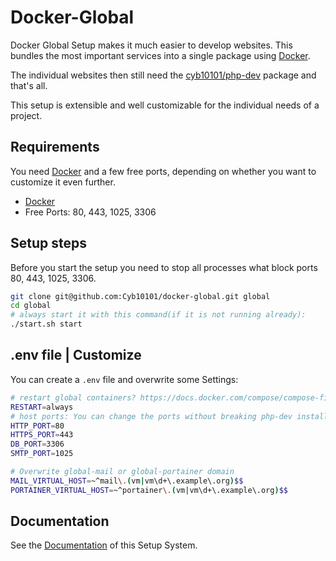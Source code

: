 # Docker-Global

Docker Global Setup makes it much easier to develop websites. This bundles the most important services into a single package using [Docker](https://docker.com).

The individual websites then still need the [cyb10101/php-dev](https://github.com/Cyb10101/php-dev) package and that's all.

This setup is extensible and well customizable for the individual needs of a project.

## Requirements

You need [Docker](https://docker.com) and a few free ports, depending on whether you want to customize it even further.

* [Docker](https://docker.com)
* Free Ports: 80, 443, 1025, 3306

## Setup steps

Before you start the setup you need to stop all processes what block ports 80, 443, 1025, 3306.

```bash
git clone git@github.com:Cyb10101/docker-global.git global
cd global
# always start it with this command(if it is not running already):
./start.sh start
```

## .env file | Customize

You can create a `.env` file and overwrite some Settings:

```bash
# restart global containers? https://docs.docker.com/compose/compose-file/#restart
RESTART=always
# host ports: You can change the ports without breaking php-dev installations. (maybe if you change 80 or 443)
HTTP_PORT=80
HTTPS_PORT=443
DB_PORT=3306
SMTP_PORT=1025

# Overwrite global-mail or global-portainer domain
MAIL_VIRTUAL_HOST=~^mail\.(vm|vm\d+\.example\.org)$$
PORTAINER_VIRTUAL_HOST=~^portainer\.(vm|vm\d+\.example\.org)$$
```

## Documentation

See the [Documentation](docs/index.md) of this Setup System.

